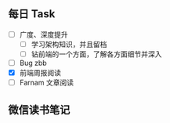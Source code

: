 ## 每日 Task
- [ ] 广度、深度提升
	- [ ] 学习架构知识，并且留档
	- [ ] 钻前端的一个方面，了解各方面细节并深入
- [ ] Bug zbb
- [x] 前端周报阅读
- [ ] Farnam 文章阅读

## 微信读书笔记
<!-- start of weread -->
<!-- end of weread -->